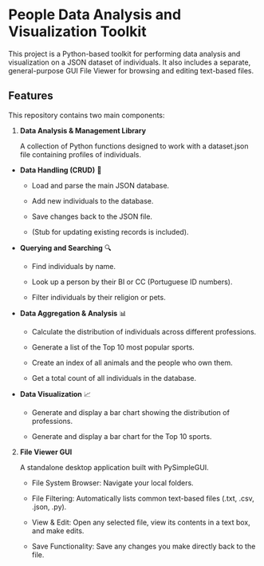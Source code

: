 # People Data Analysis and Visualization Toolkit
This project is a Python-based toolkit for performing data analysis and visualization on a JSON dataset of individuals. It also includes a separate, general-purpose GUI File Viewer for browsing and editing text-based files.

## Features
This repository contains two main components:

1. **Data Analysis & Management Library**

    A collection of Python functions designed to work with a dataset.json file containing profiles of individuals.

  * **Data Handling (CRUD)** 💾

    * Load and parse the main JSON database.

    * Add new individuals to the database.

    * Save changes back to the JSON file.

    * (Stub for updating existing records is included).

  * **Querying and Searching** 🔍

    * Find individuals by name.

    * Look up a person by their BI or CC (Portuguese ID numbers).

    * Filter individuals by their religion or pets.

  * **Data Aggregation & Analysis** 📊

    * Calculate the distribution of individuals across different professions.

    * Generate a list of the Top 10 most popular sports.

    * Create an index of all animals and the people who own them.

    * Get a total count of all individuals in the database.

  * **Data Visualization** 📈

    * Generate and display a bar chart showing the distribution of professions.

    * Generate and display a bar chart for the Top 10 sports.

2. **File Viewer GUI**

    A standalone desktop application built with PySimpleGUI.

    * File System Browser: Navigate your local folders.

    * File Filtering: Automatically lists common text-based files (.txt, .csv, .json, .py).

    * View & Edit: Open any selected file, view its contents in a text box, and make edits.

    * Save Functionality: Save any changes you make directly back to the file.
